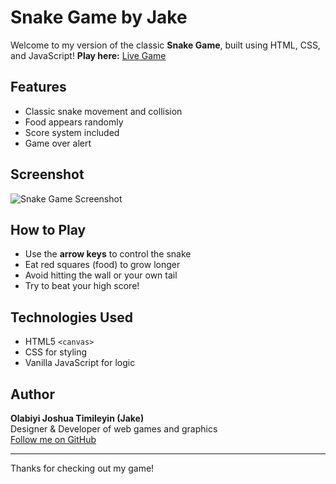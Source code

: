 # Snake Game by Jake

Welcome to my version of the classic **Snake Game**, built using HTML, CSS, and JavaScript!
**Play here:** [Live Game](https://joshua224435.github.io/J-snakes/)



## Features
- Classic snake movement and collision
- Food appears randomly
- Score system included
- Game over alert

## Screenshot
![Snake Game Screenshot](https://via.placeholder.com/400x300?text=Snake+Game+Screenshot)

## How to Play
- Use the **arrow keys** to control the snake
- Eat red squares (food) to grow longer
- Avoid hitting the wall or your own tail
- Try to beat your high score!

## Technologies Used
- HTML5 `<canvas>`
- CSS for styling
- Vanilla JavaScript for logic

## Author
**Olabiyi Joshua Timileyin (Jake)**  
Designer & Developer of web games and graphics  
[Follow me on GitHub](https://github.com/your-username)

---

Thanks for checking out my game!
